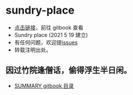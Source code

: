 # sundry-place

-   [点击链接](https://18509149693.gitbook.io/secretbook/)，前往 gitbook 查看
-   Sundry place (2021 5 19 建立)
-   有任何问题，欢迎提[issues](https://github.com/secret344/sundry-place/issues)
-   转载注明出处。

## 因过竹院逢僧话，偷得浮生半日闲。

-   [SUMMARY gitbook 目录](./SUMMARY.md)
